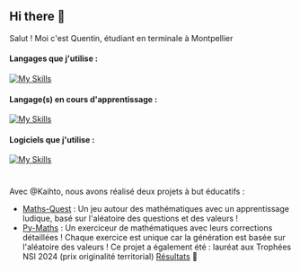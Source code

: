 ## Hi there 👋

Salut ! Moi c'est Quentin, étudiant en terminale à Montpellier

#### Langages que j'utilise : 
[![My Skills](https://skillicons.dev/icons?i=python,js,html,css)](https://skillicons.dev)

#### Langage(s) en cours d'apprentissage : 
[![My Skills](https://skillicons.dev/icons?i=kotlin)](https://skillicons.dev)

#### Logiciels que j'utilise : 
[![My Skills](https://skillicons.dev/icons?i=github,git,vscode,androidstudio)](https://skillicons.dev)

# 

Avec @Kaihto, nous avons réalisé deux projets à but éducatifs : 
- [Maths-Quest](https://github.com/Gandalf0207/Maths-Quest) : Un jeu autour des mathématiques avec un apprentissage ludique, basé sur l'aléatoire des questions et des valeurs !
- [Py-Maths](https://github.com/Gandalf0207/Py-Maths) : Un exerciceur de mathématiques avec leurs corrections détaillées ! Chaque exercice est unique car la génération est basée sur l'aléatoire des valeurs ! Ce projet a également été : lauréat aux Trophées NSI 2024 (prix originalité territorial) [Résultats](https://trophees-nsi.fr/resultats-2024) :tada:

